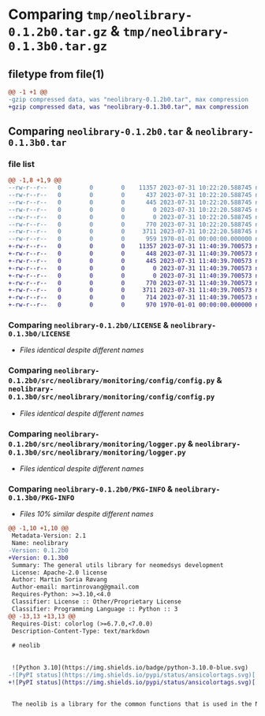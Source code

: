 # Comparing `tmp/neolibrary-0.1.2b0.tar.gz` & `tmp/neolibrary-0.1.3b0.tar.gz`

## filetype from file(1)

```diff
@@ -1 +1 @@
-gzip compressed data, was "neolibrary-0.1.2b0.tar", max compression
+gzip compressed data, was "neolibrary-0.1.3b0.tar", max compression
```

## Comparing `neolibrary-0.1.2b0.tar` & `neolibrary-0.1.3b0.tar`

### file list

```diff
@@ -1,8 +1,9 @@
--rw-r--r--   0        0        0    11357 2023-07-31 10:22:20.588745 neolibrary-0.1.2b0/LICENSE
--rw-r--r--   0        0        0      437 2023-07-31 10:22:20.588745 neolibrary-0.1.2b0/README.md
--rw-r--r--   0        0        0      445 2023-07-31 10:22:20.588745 neolibrary-0.1.2b0/pyproject.toml
--rw-r--r--   0        0        0        0 2023-07-31 10:22:20.588745 neolibrary-0.1.2b0/src/neolibrary/__init__.py
--rw-r--r--   0        0        0        0 2023-07-31 10:22:20.588745 neolibrary-0.1.2b0/src/neolibrary/monitoring/__init__.py
--rw-r--r--   0        0        0      770 2023-07-31 10:22:20.588745 neolibrary-0.1.2b0/src/neolibrary/monitoring/config/config.py
--rw-r--r--   0        0        0     3711 2023-07-31 10:22:20.588745 neolibrary-0.1.2b0/src/neolibrary/monitoring/logger.py
--rw-r--r--   0        0        0      959 1970-01-01 00:00:00.000000 neolibrary-0.1.2b0/PKG-INFO
+-rw-r--r--   0        0        0    11357 2023-07-31 11:40:39.700573 neolibrary-0.1.3b0/LICENSE
+-rw-r--r--   0        0        0      448 2023-07-31 11:40:39.700573 neolibrary-0.1.3b0/README.md
+-rw-r--r--   0        0        0      445 2023-07-31 11:40:39.700573 neolibrary-0.1.3b0/pyproject.toml
+-rw-r--r--   0        0        0        0 2023-07-31 11:40:39.700573 neolibrary-0.1.3b0/src/neolibrary/__init__.py
+-rw-r--r--   0        0        0        0 2023-07-31 11:40:39.700573 neolibrary-0.1.3b0/src/neolibrary/monitoring/__init__.py
+-rw-r--r--   0        0        0      770 2023-07-31 11:40:39.700573 neolibrary-0.1.3b0/src/neolibrary/monitoring/config/config.py
+-rw-r--r--   0        0        0     3711 2023-07-31 11:40:39.700573 neolibrary-0.1.3b0/src/neolibrary/monitoring/logger.py
+-rw-r--r--   0        0        0      714 2023-07-31 11:40:39.700573 neolibrary-0.1.3b0/src/neolibrary/utils.py
+-rw-r--r--   0        0        0      970 1970-01-01 00:00:00.000000 neolibrary-0.1.3b0/PKG-INFO
```

### Comparing `neolibrary-0.1.2b0/LICENSE` & `neolibrary-0.1.3b0/LICENSE`

 * *Files identical despite different names*

### Comparing `neolibrary-0.1.2b0/src/neolibrary/monitoring/config/config.py` & `neolibrary-0.1.3b0/src/neolibrary/monitoring/config/config.py`

 * *Files identical despite different names*

### Comparing `neolibrary-0.1.2b0/src/neolibrary/monitoring/logger.py` & `neolibrary-0.1.3b0/src/neolibrary/monitoring/logger.py`

 * *Files identical despite different names*

### Comparing `neolibrary-0.1.2b0/PKG-INFO` & `neolibrary-0.1.3b0/PKG-INFO`

 * *Files 10% similar despite different names*

```diff
@@ -1,10 +1,10 @@
 Metadata-Version: 2.1
 Name: neolibrary
-Version: 0.1.2b0
+Version: 0.1.3b0
 Summary: The general utils library for neomedsys development
 License: Apache-2.0 license
 Author: Martin Soria Røvang
 Author-email: martinrovang@gmail.com
 Requires-Python: >=3.10,<4.0
 Classifier: License :: Other/Proprietary License
 Classifier: Programming Language :: Python :: 3
@@ -13,13 +13,13 @@
 Requires-Dist: colorlog (>=6.7.0,<7.0.0)
 Description-Content-Type: text/markdown
 
 # neolib
 
 
 ![Python 3.10](https://img.shields.io/badge/python-3.10.0-blue.svg)
-![PyPI status](https://img.shields.io/pypi/status/ansicolortags.svg)[![Publish to PyPI](https://github.com/NeoMedSys/neolibrary/actions/workflows/pippackaging.yml/badge.svg?branch=main)](https://github.com/NeoMedSys/neolibrary/actions/workflows/pippackaging.yml)
+![PyPI status](https://img.shields.io/pypi/status/ansicolortags.svg)[![Publish to PyPI](https://github.com/NeoMedSys/neolibrary/actions/workflows/pippackaging.yml/badge.svg?branch=main&event=push)](https://github.com/NeoMedSys/neolibrary/actions/workflows/pippackaging.yml)
 
 
 The neolib is a library for the common functions that is used in the NeoMedSystem projects.
```

